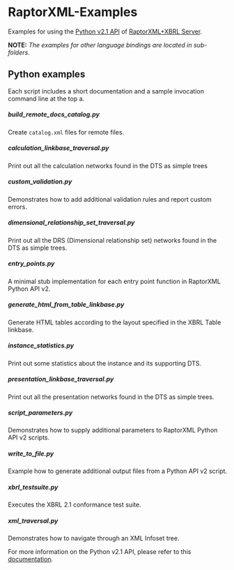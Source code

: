 # RaptorXML-Examples
Examples for using the [Python v2.1 API](http://manual.altova.com/RaptorXML/pyapiv2/html/) of [RaptorXML+XBRL Server](http://www.altova.com/raptorxml.html).

**NOTE:** *The examples for other language bindings are located in sub-folders.*

## Python examples
Each script includes a short documentation and a sample invocation command line at the top a.

##### build_remote_docs_catalog.py
Create `catalog.xml` files for remote files.

##### calculation_linkbase_traversal.py
Print out all the calculation networks found in the DTS as simple trees

##### custom_validation.py
Demonstrates how to add additional validation rules and report custom errors.

##### dimensional_relationship_set_traversal.py
Print out all the DRS (Dimensional relationship set) networks found in the DTS as simple trees.

##### entry_points.py
A minimal stub implementation for each entry point function in RaptorXML Python API v2.

##### generate_html_from_table_linkbase.py
Generate HTML tables according to the layout specified in the XBRL Table linkbase.

##### instance_statistics.py
Print out some statistics about the instance and its supporting DTS.

##### presentation_linkbase_traversal.py
Print out all the presentation networks found in the DTS as simple trees.

##### script_parameters.py
Demonstrates how to supply additional parameters to RaptorXML Python API v2 scripts.

##### write_to_file.py
Example how to generate additional output files from a Python API v2 script.

##### xbrl_testsuite.py
Executes the XBRL 2.1 conformance test suite.

##### xml_traversal.py
Demonstrates how to navigate through an XML Infoset tree.

For more information on the Python v2.1 API, please refer to this [documentation](http://manual.altova.com/RaptorXML/pyapiv2/html/).
